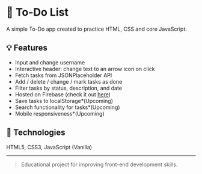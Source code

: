 # 📝 To-Do List

A simple To-Do app created to practice HTML, CSS and core JavaScript.

## 💡 Features
- Input and change username
- Interactive header: change text to an arrow icon on click
- Fetch tasks from JSONPlaceholder API
- Add / delete / change / mark tasks as done
- Filter tasks by status, description, and date
- Hosted on Firebase (check it out [here](https://to-do-list-7e187.web.app))
- Save tasks to localStorage*(Upcoming)
- Search functionality for tasks*(Upcoming)
- Mobile responsiveness*(Upcoming)

## 🚀 Technologies
HTML5, CSS3, JavaScript (Vanilla)

---

> Educational project for improving front-end development skills.
